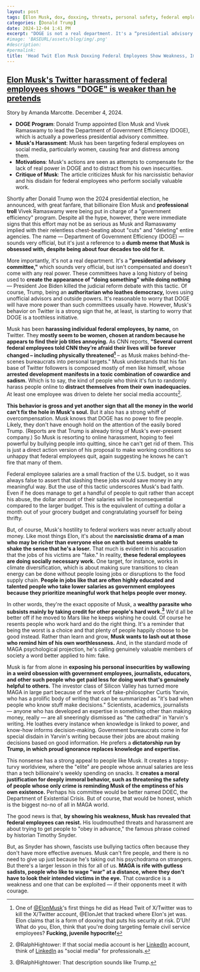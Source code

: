 ```yaml
---
layout: post
tags: [Elon Musk, dox, doxxing, threats, personal safety, federal employees, X‐Twitter, Department Of Government Efficiency (DOGE), Vivek Ramaswamy, politics]
categories: [Donald Trump]
date: 2024-12-04 1:41 PM
excerpt: "DOGE is not a real department. It's a “presidential advisory committee”, which sounds very official, but isn't compensated and doesn't come with any real power. These committees have a long history of being used to create the appearance of “doing something” “while doing nothing.”"
#image: 'BASEURL/assets/blog/img/.png'
#description:
#permalink:
title: 'Head Twit Elon Musk Doxxing Federal Employees Show Weakness, Immaturity'
---
```



## [Elon Musk's Twitter harassment of federal employees shows "DOGE" is weaker than he pretends](https://www.salon.com/2024/12/04/elon-musks-twitter-harassment-of-employees-shows-doge-is-weaker-than-he-pretends/)

Story by Amanda Marcotte. December 4, 2024.

- **DOGE Program**: Donald Trump appointed Elon Musk and Vivek Ramaswamy to lead the Department of Government Efficiency (DOGE), which is actually a powerless presidential advisory committee.
- **Musk's Harassment**: Musk has been targeting federal employees on social media, particularly women, causing fear and distress among them.
- **Motivations**: Musk's actions are seen as attempts to compensate for the lack of real power in DOGE and to distract from his own insecurities.
- **Critique of Musk**: The article criticizes Musk for his narcissistic behavior and his disdain for federal employees who perform socially valuable work.

Shortly after Donald Trump won the 2024 presidential election, he announced, with great fanfare, that billionaire Elon Musk and **professional troll** Vivek Ramaswamy were being put in charge of a "government efficiency" program. Despite all the hype, however, there were immediate signs that this effort may not be as serious as Musk and Ramaswamy implied with their relentless chest-beating about "cuts" and "deleting" entire agencies. The name — Department of Government Efficiency (DOGE) — sounds very official, but it's just a reference to a **dumb meme that Musk is obsessed with, despite being about four decades too old for it.**

More importantly, it's not a real department. It's a **"presidential advisory committee,"** which sounds very official, but isn't compensated and doesn't come with any real power. These committees have a long history of being used to **create the appearance of "doing something" while doing nothing** — President Joe Biden killed the judicial reform debate with this tactic. Of course, Trump, being an **authoritarian who loathes democracy,** loves using unofficial advisors and outside powers. It's reasonable to worry that DOGE will have more power than such committees usually have. However, Musk's behavior on Twitter is a strong sign that he, at least, is starting to worry that DOGE is a toothless initiative.

Musk has been **harassing individual federal employees, by name,** on Twitter. They **mostly seem to be women, chosen at random because he appears to find their job titles annoying.** As CNN reports, **"Several current federal employees told CNN they’re afraid their lives will be forever changed – including physically threatened[^31]** – as Musk makes behind-the-scenes bureaucrats into personal targets." Musk understands that his fan base of Twitter followers is composed mostly of men like himself, whose **arrested development manifests in a toxic combination of cowardice and sadism.** Which is to say, the kind of people who think it's fun to randomly harass people online to **distract themselves from their own inadequacies.** At least one employee was driven to delete her social media accounts[^32].

[^31]: One of [@ElonMusk](https://x.com/elonmusk)'s first things he did as Head Twit of X/Twitter was to kill the X/Twitter account, @ElonJet that tracked where Elon's jet was. Elon claims that is a form of doxxing that puts his security at risk. D'Uh! What do you, Elon, think that you're doing targeting female civil service employees? **Fucking, juvenile hypocrite!**

[^32]: @RalphHightower: If that social media account is her [LinkedIn](https://www.linkedin.com/) account, think of [LinkedIn](https://www.linkedin.com/) as "social media" for professionals.

**This behavior is gross and yet another sign that all the money in the world can't fix the hole in Musk's soul.** But it also has a strong whiff of overcompensation. Musk knows that DOGE has no power to fire people. Likely, they don't have enough hold on the attention of the easily bored Trump. (Reports are that Trump is already tiring of Musk's ever-present company.) So Musk is resorting to online harassment, hoping to feel powerful by bullying people into quitting, since he can't get rid of them. This is just a direct action version of his proposal to make working conditions so unhappy that federal employees quit, again suggesting he knows he can't fire that many of them.

Federal employee salaries are a small fraction of the U.S. budget, so it was always false to assert that slashing these jobs would save money in any meaningful way. But the use of this tactic underscores Musk's bad faith. Even if he does manage to get a handful of people to quit rather than accept his abuse, the dollar amount of their salaries will be inconsequential compared to the larger budget. This is the equivalent of cutting a dollar a month out of your grocery budget and congratulating yourself for being thrifty.

But, of course, Musk's hostility to federal workers was never actually about money. Like most things Elon, it's about the **narcissistic drama of a man who may be richer than everyone else on earth but seems unable to shake the sense that he's a loser.** That much is evident in his accusation that the jobs of his victims are "fake." In reality, **these federal employees are doing socially necessary work.** One target, for instance, works in climate diversification, which is about making sure transitions to clean energy can be done without people losing jobs or disruptions to the food supply chain. **People in jobs like that are often highly educated and talented people who take lower salaries as government employees because they prioritize meaningful work that helps people over money.**

In other words, they're the exact opposite of Musk, a **wealthy parasite who subsists mainly by taking credit for other people's hard work.[^71]** We'd all be better off if he moved to Mars like he keeps wishing he could. Of course he resents people who work hard and do the right thing. It's a reminder that being the worst is a choice and that plenty of people happily choose to be good instead. Rather than learn and grow, **Musk wants to lash out at those who remind him of his own worthlessness.** And, in the standard mode of MAGA psychological projection, he's calling genuinely valuable members of society a word better applied to him: fake.

[^71]: @RalphHightower: That description sounds like Trump. 

Musk is far from alone in **exposing his personal insecurities by wallowing in a weird obsession with government employees, journalists, educators, and other such people who get paid less for doing work that's genuinely helpful to others.** The investor class of Silicon Valley has turned more MAGA in large part because of the work of fake-philosopher Curtis Yarvin, who has a prolific body of writing that can be summarized as "it's bad when people who know stuff make decisions." Scientists, academics, journalists — anyone who has developed an expertise in something other than making money, really — are all sneeringly dismissed as "the cathedral" in Yarvin's writing. He loathes every instance when knowledge is linked to power, and know-how informs decision-making. Government bureaucrats come in for special disdain in Yarvin's writing because their jobs are about making decisions based on good information. He prefers a **dictatorship run by Trump, in which proud ignorance replaces knowledge and expertise.**

This nonsense has a strong appeal to people like Musk. It creates a topsy-turvy worldview, where the "elite" are people whose annual salaries are less than a tech billionaire's weekly spending on snacks. It **creates a moral justification for deeply immoral behavior, such as threatening the safety of people whose only crime is reminding Musk of the emptiness of his own existence.** Perhaps his committee would be better named DOEC, the Department of Existential Crisis. But of course, that would be honest, which is the biggest no-no of all in MAGA world.

The good news is that, **by showing his weakness, Musk has revealed that federal employees can resist.** His loudmouthed threats and harassment are about trying to get people to "obey in advance," the famous phrase coined by historian Timothy Snyder.

But, as Snyder has shown, fascists use bullying tactics often because they don't have more effective avenues. Musk can't fire people, and there is no need to give up just because he's taking out his psychodrama on strangers. But there's a larger lesson in this for all of us. **MAGA is rife with gutless sadists, people who like to wage "war" at a distance, where they don't have to look their intended victims in the eye.** That cowardice is a weakness and one that can be exploited — if their opponents meet it with courage.
